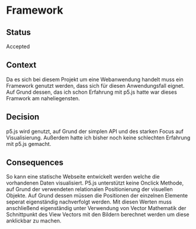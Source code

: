 # Framework

## Status

Accepted

## Context

Da es sich bei diesem Projekt um eine Webanwendung handelt muss ein Framework genutzt werden, dass sich für diesen Anwendungsfall eignet.
Auf Grund dessen, das ich schon Erfahrung mit p5.js hatte war dieses Framwork am naheliegensten.

## Decision

p5.js wird genutzt, auf Grund der simplen API und des starken Focus auf Visualisierung.
Außerdem hatte ich bisher noch keine schlechten Erfahrung mit p5.js gemacht.

## Consequences

So kann eine statische Webseite entwickelt werden welche die vorhandenen Daten visualisiert.
P5.js unterstützt keine Onclick Methode, auf Grund der verwendeten relationalen Positionierung der visuellen Objekte.
Auf Grund dessen müssen die Positionen der einzelnen Elemente seperat eigenständig nachverfolgt werden.
Mit diesen Werten muss anschließend eigenständig unter Verwendung von Vector Mathematik der Schnittpunkt des View Vectors mit den Bildern berechnet werden um diese anklickbar zu machen.